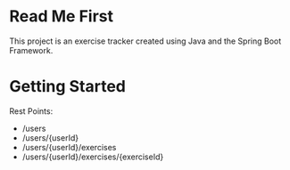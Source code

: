 # Read Me First
This project is an exercise tracker created using Java and the Spring Boot Framework.

# Getting Started

Rest Points:

* /users
* /users/{userId}
* /users/{userId}/exercises
* /users/{userId}/exercises/{exerciseId}
